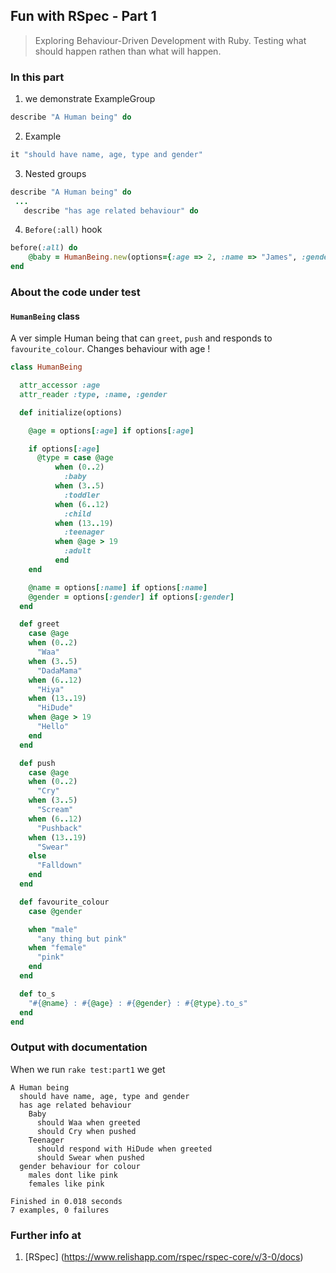 ## Fun with RSpec - Part 1
> Exploring Behaviour-Driven Development with Ruby. Testing what should happen rathen than what will happen.

### In this part
1. we demonstrate ExampleGroup
```ruby
describe "A Human being" do
```

2. Example
```ruby
it "should have name, age, type and gender" 
```

3. Nested groups
```ruby
describe "A Human being" do
 ...
   describe "has age related behaviour" do
```

4. `Before(:all)` hook 
```ruby
before(:all) do
	@baby = HumanBeing.new(options={:age => 2, :name => "James", :gender => "male"})
end
```

### About the code under test

#### `HumanBeing` class

A ver simple Human being that can `greet`, `push` and responds to `favourite_colour`.
Changes behaviour with age !

```ruby
class HumanBeing

  attr_accessor :age
  attr_reader :type, :name, :gender

  def initialize(options)

    @age = options[:age] if options[:age]

    if options[:age]
      @type = case @age
          when (0..2)
            :baby
          when (3..5)
            :toddler
          when (6..12)
            :child
          when (13..19)
            :teenager
          when @age > 19
            :adult
          end 
    end

    @name = options[:name] if options[:name]
    @gender = options[:gender] if options[:gender]
  end

  def greet
    case @age
    when (0..2)
      "Waa"
    when (3..5)
      "DadaMama"
    when (6..12)
      "Hiya"
    when (13..19)
      "HiDude"
    when @age > 19
      "Hello"
    end
  end

  def push
    case @age
    when (0..2)
      "Cry"
    when (3..5)
      "Scream"
    when (6..12)
      "Pushback"
    when (13..19)
      "Swear"
    else
      "Falldown"
    end
  end

  def favourite_colour
    case @gender

    when "male"
      "any thing but pink"
    when "female"
      "pink"
    end
  end

  def to_s
    "#{@name} : #{@age} : #{@gender} : #{@type}.to_s"
  end
end
```


### Output with documentation
When we run `rake test:part1` we get
```
A Human being
  should have name, age, type and gender
  has age related behaviour
    Baby
      should Waa when greeted
      should Cry when pushed
    Teenager
      should respond with HiDude when greeted
      should Swear when pushed
  gender behaviour for colour
    males dont like pink
    females like pink
    
Finished in 0.018 seconds
7 examples, 0 failures
```

### Further info at
1. [RSpec] (https://www.relishapp.com/rspec/rspec-core/v/3-0/docs)